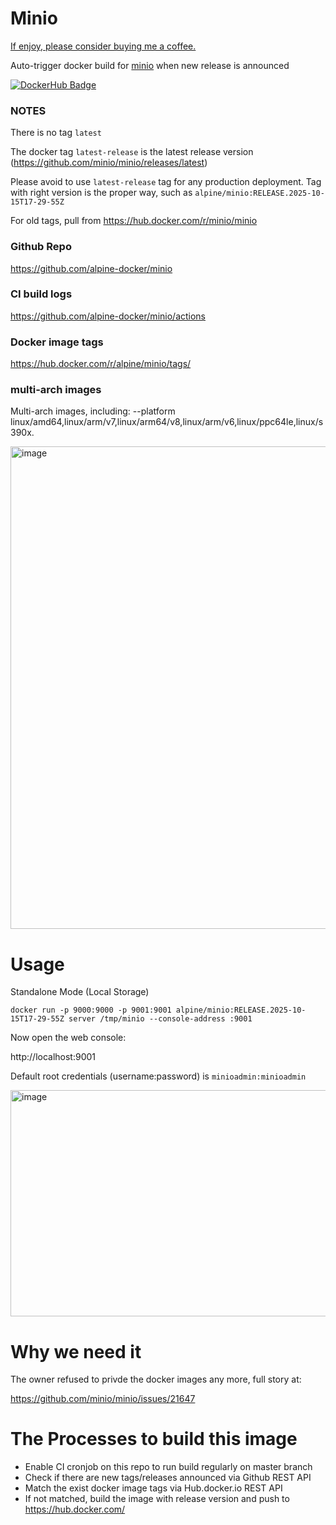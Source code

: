 # Minio

[If enjoy, please consider buying me a coffee.](https://www.buymeacoffee.com/ozbillwang)

Auto-trigger docker build for [minio](https://github.com/minio/minio) when new release is announced

[![DockerHub Badge](http://dockeri.co/image/alpine/minio)](https://hub.docker.com/r/alpine/minio/)

### NOTES

There is no tag `latest`

The docker tag `latest-release` is the latest release version (https://github.com/minio/minio/releases/latest)

Please avoid to use `latest-release` tag for any production deployment. Tag with right version is the proper way, such as `alpine/minio:RELEASE.2025-10-15T17-29-55Z`

For old tags, pull from https://hub.docker.com/r/minio/minio

### Github Repo

https://github.com/alpine-docker/minio

### CI build logs

https://github.com/alpine-docker/minio/actions

### Docker image tags

https://hub.docker.com/r/alpine/minio/tags/

### multi-arch images

Multi-arch images, including: --platform linux/amd64,linux/arm/v7,linux/arm64/v8,linux/arm/v6,linux/ppc64le,linux/s390x.

<img width="1254" height="772" alt="image" src="https://github.com/user-attachments/assets/52fa7a1b-063c-4e00-87d8-8422f642ebbb" />

# Usage

Standalone Mode (Local Storage)

```
docker run -p 9000:9000 -p 9001:9001 alpine/minio:RELEASE.2025-10-15T17-29-55Z server /tmp/minio --console-address :9001
```
Now open the web console:

http://localhost:9001

Default root credentials (username:password) is `minioadmin:minioadmin`

<img width="895" height="362" alt="image" src="https://github.com/user-attachments/assets/7acabfea-8796-4105-b14e-243b2fda6305" />

# Why we need it

The owner refused to privde the docker images any more, full story at:

https://github.com/minio/minio/issues/21647

# The Processes to build this image

* Enable CI cronjob on this repo to run build regularly on master branch
* Check if there are new tags/releases announced via Github REST API
* Match the exist docker image tags via Hub.docker.io REST API
* If not matched, build the image with release version and push to https://hub.docker.com/
